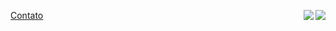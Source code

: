 <a href="mailto:giovana.mainente@sptech.school?subject=[GitHub]" target="_blank" rel="noopener noreferrer" data-auth="NotApplicable" data-loopstyle="link" data-safelink="true">Contato</a>
<img src="https://github-readme-stats.vercel.app/api?username=gih-sanchez&theme=radical&show_icons=true" align="right">
<img src="https://github-readme-stats.vercel.app/api/top-langs/?username=gih-sanchez&theme=radical&show_icons=true" align="right">

